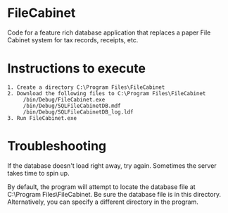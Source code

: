 # FileCabinet

Code for a feature rich database application that replaces a paper File Cabinet system for tax records, receipts, etc.

# Instructions to execute

    1. Create a directory C:\Program Files\FileCabinet
    2. Download the following files to C:\Program Files\FileCabinet
         /bin/Debug/FileCabinet.exe
         /bin/Debug/SQLFileCabinetDB.mdf
         /bin/Debug/SQLFileCabinetDB_log.ldf
    3. Run FileCabinet.exe

# Troubleshooting

If the database doesn't load right away, try again.  Sometimes the server takes time to spin up.

By default, the program will attempt to locate the database file at C:\Program Files\FileCabinet.  Be sure the database file is in this directory.  Alternatively, you can specify a different directory in the program.
